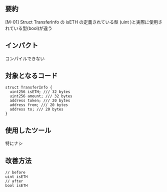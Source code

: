 ## 要約

[M-01] Struct TransferInfo の isETH の定義されている型 (uint )と実際に使用されている型(bool)が違う

## インパクト

コンパイルできない

## 対象となるコード

```solidity
struct TransferInfo {
  uint256 isETH; /// 32 bytes
  uint256 amount; /// 32 bytes
  address token; /// 20 bytes
  address from; /// 20 bytes
  address to; /// 20 bytes
}

```

## 使用したツール

特にナシ

## 改善方法

```
// before
uint isETH
// after
bool isETH
```
